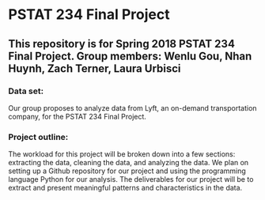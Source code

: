 # PSTAT 234 Final Project
## This repository is for Spring 2018 PSTAT 234 Final Project. Group members: Wenlu Gou, Nhan Huynh, Zach Terner, Laura Urbisci 

### Data set:
Our group proposes to analyze data from Lyft, an on-demand transportation company, for the PSTAT 234 Final Project. 

### Project outline:
The workload for this project will be broken down into a few sections: extracting the data, cleaning the data, and analyzing the data. We plan on setting up a Github repository for our project and using the programming language Python for our analysis. The deliverables for our project will be to extract and present meaningful patterns and characteristics in the data. 
